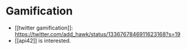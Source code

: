 # Gamification

- [[twitter gamification]]: https://twitter.com/add_hawk/status/1336767846911623168?s=19
- [[api42]] is interested.

